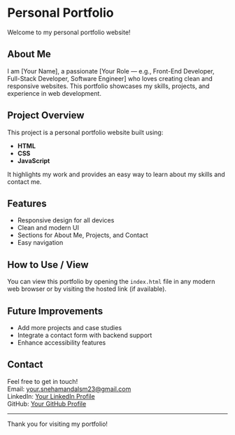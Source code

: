 # Personal Portfolio

Welcome to my personal portfolio website!

## About Me
I am [Your Name], a passionate [Your Role — e.g., Front-End Developer, Full-Stack Developer, Software Engineer] who loves creating clean and responsive websites. This portfolio showcases my skills, projects, and experience in web development.

## Project Overview
This project is a personal portfolio website built using:

- **HTML**
- **CSS**
- **JavaScript**

It highlights my work and provides an easy way to learn about my skills and contact me.

## Features
- Responsive design for all devices
- Clean and modern UI
- Sections for About Me, Projects, and Contact
- Easy navigation

## How to Use / View
You can view this portfolio by opening the `index.html` file in any modern web browser or by visiting the hosted link (if available).

## Future Improvements
- Add more projects and case studies
- Integrate a contact form with backend support
- Enhance accessibility features

## Contact
Feel free to get in touch!  
Email: your.snehamandalsm23@gmail.com  
LinkedIn: [Your LinkedIn Profile](https://linkedin.com/in/sneha-mandal-ba08a6287)  
GitHub: [Your GitHub Profile](https://github.com/30sneha11)

---

Thank you for visiting my portfolio!

